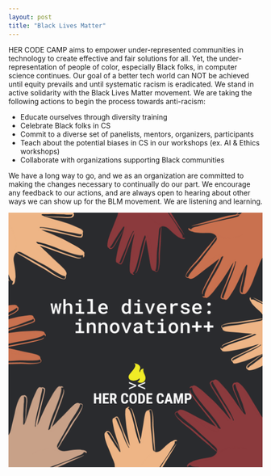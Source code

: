 ```yaml
---
layout: post
title: "Black Lives Matter"
---
```


HER CODE CAMP aims to empower under-represented communities in technology to create effective and fair solutions for all. Yet, the under-representation of people of color, especially Black folks, in computer science continues. Our goal of a better tech world can NOT be achieved until equity prevails and until systematic racism is eradicated. We stand in active solidarity with the Black Lives Matter movement. We are taking the following actions to begin the process towards anti-racism:

- Educate ourselves through diversity training
- Celebrate Black folks in CS
- Commit to a diverse set of panelists, mentors, organizers, participants
- Teach about the potential biases in CS in our workshops (ex. AI & Ethics workshops)
- Collaborate with organizations supporting Black communities

We have a long way to go, and we as an organization are committed to making the changes necessary to continually do our part. We encourage any feedback to our actions, and are always open to hearing about other ways we can show up for the BLM movement. We are listening and learning.

![innovation](/assets/img/4.png)

